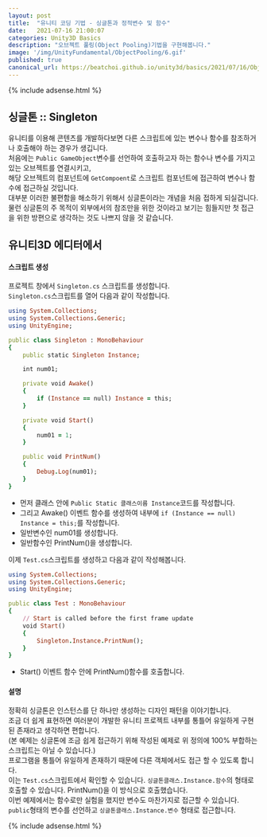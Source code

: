 ```yaml
---
layout: post
title:  "유니티 코딩 기법 - 싱글톤과 정적변수 및 함수"
date:   2021-07-16 21:00:07
categories: Unity3D Basics
description: "오브젝트 풀링(Object Pooling)기법을 구현해봅니다."
image: '/img/UnityFundamental/ObjectPooling/6.gif'
published: true
canonical_url: https://beatchoi.github.io/unity3d/basics/2021/07/16/ObjectPooling/
---
```

  
  
  {% include adsense.html %}
  
  
## 싱글톤 :: Singleton  
유니티를 이용해 콘텐츠를 개발하다보면 다른 스크립트에 있는 변수나 함수를 참조하거나 호출해야 하는 경우가 생깁니다.  
처음에는 `Public GameObject`변수를 선언하여 호출하고자 하는 함수나 변수를 가지고있는 오브젝트를 연결시키고,  
해당 오브젝트의 컴포넌트에 `GetCompoent`로 스크립트 컴포넌트에 접근하여 변수나 함수에 접근하실 것입니다.  
대부분 이러한 불편함을 해소하기 위해서 싱글톤이라는 개념을 처음 접하게 되실겁니다.  
물런 싱글톤의 주 목적이 외부에서의 참조만을 위한 것이라고 보기는 힘들지만 첫 접근을 위한 방편으로 생각하는 것도 나쁘지 않을 것 같습니다.  
  
## 유니티3D 에디터에서  
#### 스크립트 생성  
프로젝트 창에서 `Singleton.cs` 스크립트를 생성합니다.  
`Singleton.cs`스크립트를 열어 다음과 같이 작성합니다.  

```ruby
using System.Collections;
using System.Collections.Generic;
using UnityEngine;

public class Singleton : MonoBehaviour
{
    public static Singleton Instance;

    int num01;

    private void Awake()
    {
        if (Instance == null) Instance = this;
    }

    private void Start()
    {
        num01 = 1;
    }

    public void PrintNum()
    {
        Debug.Log(num01);
    }
}
```
  
* 먼저 클래스 안에 `Public Static 클래스이름 Instance`코드를 작성합니다.  
* 그리고 Awake() 이벤트 함수를 생성하여 내부에 `if (Instance == null) Instance = this;`를 작성합니다.  
* 일반변수인 num01를 생성합니다.  
* 일반함수인 PrintNum()을 생성합니다.  

이제 `Test.cs`스크립트를 생성하고 다음과 같이 작성해봅니다.  
  
```ruby
using System.Collections;
using System.Collections.Generic;
using UnityEngine;

public class Test : MonoBehaviour
{
    // Start is called before the first frame update
    void Start()
    {
        Singleton.Instance.PrintNum();
    }
}
```
  
* Start() 이벤트 함수 안에 PrintNum()함수를 호출합니다.  

#### 설명
  
정확히 싱글톤은 인스턴스를 단 하나만 생성하는 디자인 패턴을 이야기합니다.  
조금 더 쉽게 표현하면 여러분이 개발한 유니티 프로젝트 내부를 통틀어 유일하게 구현된 존재라고 생각하면 편합니다.  
(본 예제는 싱글톤에 조금 쉽게 접근하기 위해 작성된 예제로 위 정의에 100% 부합하는 스크립트는 아닐 수 있습니다.)  
프로그램을 통틀어 유일하게 존재하기 때문에 다른 객체에서도 접근 할 수 있도록 합니다.  
이는 `Test.cs`스크립트에서 확인할 수 있습니다. `싱글톤클래스.Instance.함수`의 형태로 호출할 수 있습니다. PrintNum()을 이 방식으로 호출했습니다.  
이번 예제에서는 함수로만 실험을 했지만 변수도 마찬가지로 접근할 수 있습니다. `public`형태의 변수를 선언하고 `싱글톤클래스.Instance.변수` 형태로 접근합니다.  

  
  
  {% include adsense.html %}
  
  


